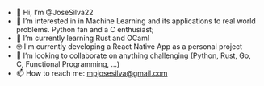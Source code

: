 - 👋 Hi, I’m @JoseSilva22
- 👀 I’m interested in in Machine Learning and its applications to real world problems. Python fan and a C enthusiast;
- 🌱 I’m currently learning Rust and OCaml
- 🤓 I'm currently developing a React Native App as a personal project
- 💞️ I’m looking to collaborate on anything challenging (Python, Rust, Go, C, Functional Programming, ...)
- 📫 How to reach me: mpjosesilva@gmail.com

<!---
JoseSilva22/JoseSilva22 is a ✨ special ✨ repository because its `README.md` (this file) appears on your GitHub profile.
You can click the Preview link to take a look at your changes.
--->
